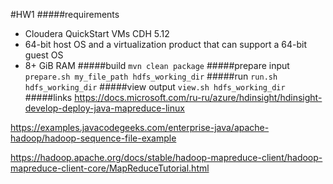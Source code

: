 #HW1
#####requirements
- Cloudera QuickStart VMs CDH 5.12
- 64-bit host OS and a virtualization product that can support a 64-bit guest OS
- 8+ GiB RAM
#####build
`mvn clean package`
#####prepare input
`prepare.sh my_file_path hdfs_working_dir`
#####run
`run.sh hdfs_working_dir`
#####view output
`view.sh hdfs_working_dir`
#####links
https://docs.microsoft.com/ru-ru/azure/hdinsight/hdinsight-develop-deploy-java-mapreduce-linux

https://examples.javacodegeeks.com/enterprise-java/apache-hadoop/hadoop-sequence-file-example

https://hadoop.apache.org/docs/stable/hadoop-mapreduce-client/hadoop-mapreduce-client-core/MapReduceTutorial.html
